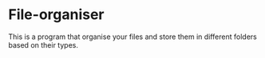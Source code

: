 # File-organiser
This is a program that organise your files and store them in different folders based on their types.
